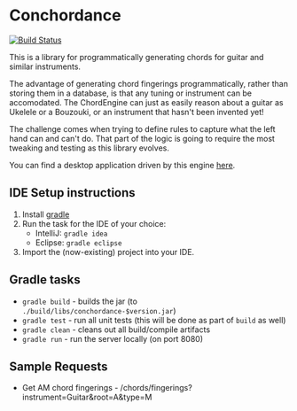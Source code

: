 # Conchordance

[![Build Status](https://travis-ci.org/ConchordanceProject/Conchordance.svg?branch=master)](https://travis-ci.org/ConchordanceProject/Conchordance)

This is a library for programmatically generating chords for guitar and similar instruments.

The advantage of generating chord fingerings programmatically, rather than storing them in a database, is that any tuning or instrument can be accomodated. The ChordEngine can just as easily reason about a guitar as Ukelele or a Bouzouki, or an instrument that hasn't been invented yet!

The challenge comes when trying to define rules to capture what the left hand can and can't do. That part of the logic is going to require the most tweaking and testing as this library evolves.

You can find a desktop application driven by this engine [here](https://github.com/jbauschatz/ChordUI).

## IDE Setup instructions

1. Install [gradle](http://www.gradle.org/)
2. Run the task for the IDE of your choice:
    * IntelliJ: `gradle idea`
    * Eclipse: `gradle eclipse`
3. Import the (now-existing) project into your IDE.

## Gradle tasks
* `gradle build` - builds the jar (to `./build/libs/conchordance-$version.jar`)
* `gradle test` - run all unit tests (this will be done as part of `build` as well)
* `gradle clean` - cleans out all build/compile artifacts
* `gradle run` - run the server locally (on port 8080)

## Sample Requests
* Get AM chord fingerings - /chords/fingerings?instrument=Guitar&root=A&type=M
